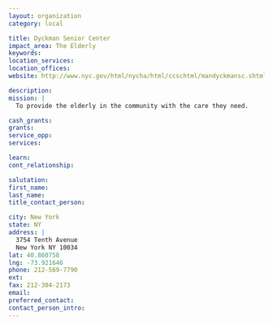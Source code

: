 ```yaml
---
layout: organization
category: local

title: Dyckman Senior Center
impact_area: The Elderly
keywords: 
location_services: 
location_offices: 
website: http://www.nyc.gov/html/nycha/html/ccschtml/mandyckmansc.shtml

description: 
mission: |
  To provide the elderly in the community with the care they need.

cash_grants: 
grants: 
service_opp: 
services: 

learn: 
cont_relationship: 

salutation: 
first_name: 
last_name: 
title_contact_person: 

city: New York
state: NY
address: |
  3754 Tenth Avenue    
  New York NY 10034
lat: 40.860758
lng: -73.921646
phone: 212-569-7790
ext: 
fax: 212-304-2173
email: 
preferred_contact: 
contact_person_intro: 
---
```

